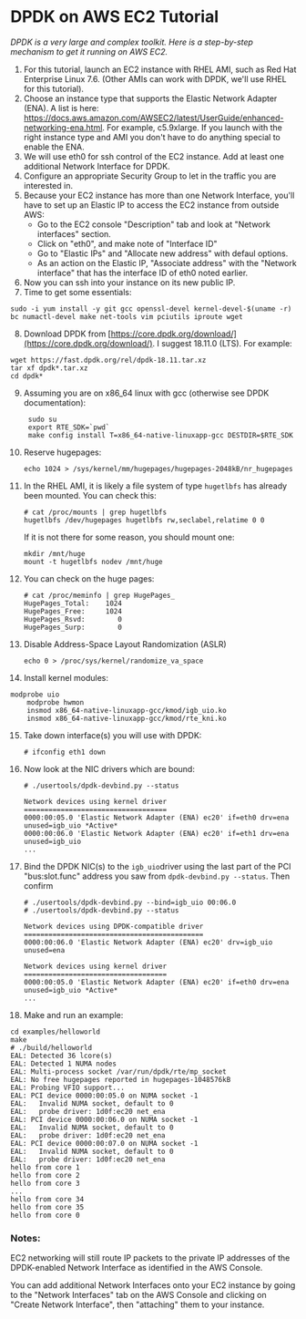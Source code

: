 # DPDK on AWS EC2 Tutorial

*DPDK is a very large and complex toolkit.  Here is a step-by-step mechanism to get it running on AWS EC2.*

1. For this tutorial, launch an EC2 instance with RHEL AMI, such as Red Hat Enterprise Linux 7.6.  (Other AMIs can work with DPDK, we'll use RHEL for this tutorial).
2. Choose an instance type that supports the Elastic Network Adapter (ENA).  A list is here: <https://docs.aws.amazon.com/AWSEC2/latest/UserGuide/enhanced-networking-ena.html>.  For example, c5.9xlarge. If you launch with the right instance type and AMI you don't have to do anything special to enable the ENA.
3. We will use eth0 for ssh control of the EC2 instance.  Add at least one additional Network Interface for DPDK.
4. Configure an appropriate Security Group to let in the traffic you are interested in.
5. Because your EC2 instance has more than one Network Interface, you'll have to set up an Elastic IP to access the EC2 instance from outside AWS:  
	* Go to the EC2 console "Description" tab and look at "Network interfaces" section.
	* Click on "eth0", and make note of "Interface ID"
	* Go to "Elastic IPs" and "Allocate new address" with defaul options.
	* As an action on the Elastic IP, "Associate address" with the "Network interface" that has the interface ID of eth0 noted earlier.
6. Now you can ssh into your instance on its new public IP.
7. Time to get some essentials:
```
sudo -i yum install -y git gcc openssl-devel kernel-devel-$(uname -r) bc numactl-devel make net-tools vim pciutils iproute wget
```
8. Download DPDK from [https://core.dpdk.org/download/](https://core.dpdk.org/download/).  I suggest 18.11.0 (LTS). For example:
```
wget https://fast.dpdk.org/rel/dpdk-18.11.tar.xz
tar xf dpdk*.tar.xz
cd dpdk*
```		
9. Assuming you are on x86_64 linux with gcc (otherwise see DPDK documentation):

		sudo su
		export RTE_SDK=`pwd`
		make config install T=x86_64-native-linuxapp-gcc DESTDIR=$RTE_SDK
		
10. Reserve hugepages:

		echo 1024 > /sys/kernel/mm/hugepages/hugepages-2048kB/nr_hugepages
		
11. In the RHEL AMI, it is likely a file system of
type `hugetlbfs` has already been mounted.  You can check this:

		# cat /proc/mounts | grep hugetlbfs
		hugetlbfs /dev/hugepages hugetlbfs rw,seclabel,relatime 0 0

	If it is not there for some reason, you should mount one:
	
		mkdir /mnt/huge
    	mount -t hugetlbfs nodev /mnt/huge
  
12. You can check on the huge pages:

		# cat /proc/meminfo | grep HugePages_
		HugePages_Total:    1024
		HugePages_Free:     1024
		HugePages_Rsvd:        0
		HugePages_Surp:        0
  	
13. Disable Address-Space Layout Randomization (ASLR)

		echo 0 > /proc/sys/kernel/randomize_va_space
		
14.  Install kernel modules:

	modprobe uio
    	modprobe hwmon
    	insmod x86_64-native-linuxapp-gcc/kmod/igb_uio.ko
    	insmod x86_64-native-linuxapp-gcc/kmod/rte_kni.ko  	

15. Take down interface(s) you will use with DPDK:

		# ifconfig eth1 down
		
16. Now look at the NIC drivers which are bound:

		# ./usertools/dpdk-devbind.py --status

		Network devices using kernel driver
		===================================
		0000:00:05.0 'Elastic Network Adapter (ENA) ec20' if=eth0 drv=ena unused=igb_uio *Active*
		0000:00:06.0 'Elastic Network Adapter (ENA) ec20' if=eth1 drv=ena unused=igb_uio 
		...
		
17. Bind the DPDK NIC(s) to the `igb_uio`driver using the last part of the PCI "bus:slot.func" address you saw from `dpdk-devbind.py --status`.  Then confirm

		# ./usertools/dpdk-devbind.py --bind=igb_uio 00:06.0
		# ./usertools/dpdk-devbind.py --status

		Network devices using DPDK-compatible driver
		============================================
		0000:00:06.0 'Elastic Network Adapter (ENA) ec20' drv=igb_uio unused=ena

		Network devices using kernel driver
		===================================
		0000:00:05.0 'Elastic Network Adapter (ENA) ec20' if=eth0 drv=ena unused=igb_uio *Active* 
		...

18. Make and run an example:

```shell
cd examples/helloworld
make
# ./build/helloworld 
EAL: Detected 36 lcore(s)
EAL: Detected 1 NUMA nodes
EAL: Multi-process socket /var/run/dpdk/rte/mp_socket
EAL: No free hugepages reported in hugepages-1048576kB
EAL: Probing VFIO support...
EAL: PCI device 0000:00:05.0 on NUMA socket -1
EAL:   Invalid NUMA socket, default to 0
EAL:   probe driver: 1d0f:ec20 net_ena
EAL: PCI device 0000:00:06.0 on NUMA socket -1
EAL:   Invalid NUMA socket, default to 0
EAL:   probe driver: 1d0f:ec20 net_ena
EAL: PCI device 0000:00:07.0 on NUMA socket -1
EAL:   Invalid NUMA socket, default to 0
EAL:   probe driver: 1d0f:ec20 net_ena
hello from core 1
hello from core 2
hello from core 3
...
hello from core 34
hello from core 35
hello from core 0
```

### Notes:
EC2 networking will still route IP packets to the private IP addresses of the DPDK-enabled Network Interface as identified in the AWS Console.

You can add additional Network Interfaces onto your EC2 instance by going to the "Network Interfaces" tab on the AWS Console and clicking on "Create Network Interface", then "attaching" them to your instance.
